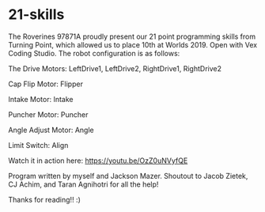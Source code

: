 # 21-skills
The Roverines 97871A proudly present our 21 point programming skills from Turning Point, which allowed us to place 10th at Worlds 2019. Open with Vex Coding Studio.
The robot configuration is as follows:

The Drive Motors: LeftDrive1, LeftDrive2, RightDrive1, RightDrive2

Cap Flip Motor: Flipper

Intake Motor: Intake

Puncher Motor: Puncher

Angle Adjust Motor: Angle

Limit Switch: Align

Watch it in action here: https://youtu.be/OzZ0uNVyfQE 

Program written by myself and Jackson Mazer. Shoutout to Jacob Zietek, CJ Achim, and Taran Agnihotri for all the help!

Thanks for reading!! :)

